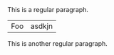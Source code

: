 <html>
<body>
This is a regular paragraph.

<table>
    <tr>
        <td>Foo</td>
        <td>asdkjn</td>
    </tr>
</table>

This is another regular paragraph.
</body>
</html>
